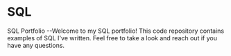 # SQL
SQL Portfolio
--Welcome to my SQL portfolio! This code repository contains examples of SQL I've written. Feel free to take a look and reach out if you have any questions.
